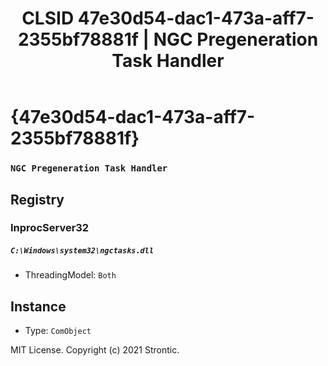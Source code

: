 ﻿---
title: "CLSID 47e30d54-dac1-473a-aff7-2355bf78881f | NGC Pregeneration Task Handler"
excerpt: What is COM-Object CLSID 47e30d54-dac1-473a-aff7-2355bf78881f?
---

# {47e30d54-dac1-473a-aff7-2355bf78881f}

### `NGC Pregeneration Task Handler`

## Registry


### InprocServer32

##### `C:\Windows\system32\ngctasks.dll`
* ThreadingModel: `Both`

## Instance

* Type: `ComObject`

MIT License. Copyright (c) 2021 Strontic.


